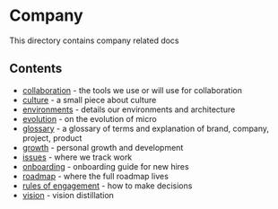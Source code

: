 # Company

This directory contains company related docs

## Contents

- [collaboration](collaboration.md) - the tools we use or will use for collaboration
- [culture](culture.md) - a small piece about culture
- [environments](environments.md) - details our environments and architecture
- [evolution](evolution.md) - on the evolution of micro
- [glossary](../glossary.md) - a glossary of terms and explanation of brand, company, project, product
- [growth](growth.md) - personal growth and development
- [issues](https://github.com/m3o/development/issues) - where we track work
- [onboarding](onboarding.md) - onboarding guide for new hires
- [roadmap](../roadmap) - where the full roadmap lives
- [rules of engagement](rules-of-engagement.md) - how to make decisions
- [vision](vision.md) - vision distillation
